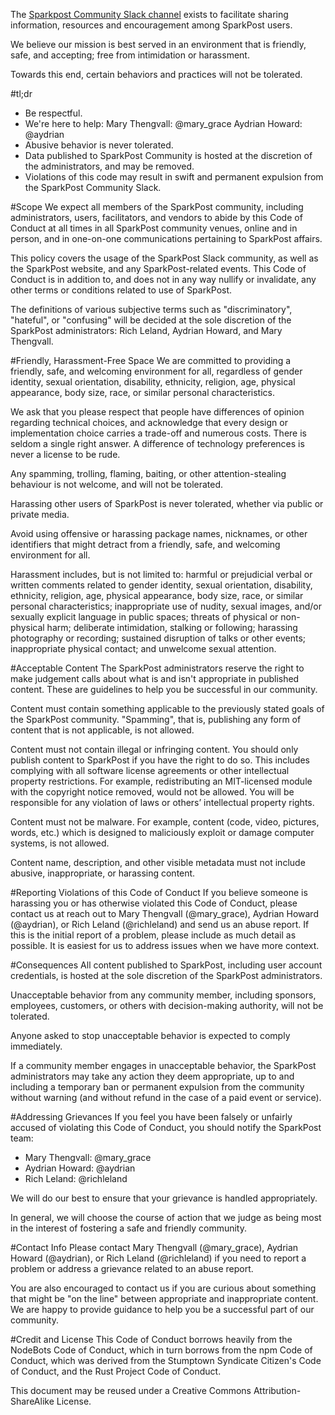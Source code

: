 The [Sparkpost Community Slack channel](slack.sparkpost.com) exists to facilitate sharing information, resources and encouragement among SparkPost users.

We believe our mission is best served in an environment that is friendly, safe, and accepting; free from intimidation or harassment.

Towards this end, certain behaviors and practices will not be tolerated.

#tl;dr
* Be respectful.
* We're here to help:
Mary Thengvall: @mary_grace
Aydrian Howard: @aydrian
* Abusive behavior is never tolerated.
* Data published to SparkPost Community is hosted at the discretion of the administrators, and may be removed.
* Violations of this code may result in swift and permanent expulsion from the SparkPost Community Slack.

#Scope
We expect all members of the SparkPost community, including administrators, users, facilitators, and vendors to abide by this Code of Conduct at all times in all SparkPost community venues, online and in person, and in one-on-one communications pertaining to SparkPost affairs.

This policy covers the usage of the SparkPost Slack community, as well as the SparkPost website, and any SparkPost-related events. This Code of Conduct is in addition to, and does not in any way nullify or invalidate, any other terms or conditions related to use of SparkPost.

The definitions of various subjective terms such as "discriminatory", "hateful", or "confusing" will be decided at the sole discretion of the SparkPost administrators: Rich Leland, Aydrian Howard, and Mary Thengvall.

#Friendly, Harassment-Free Space
We are committed to providing a friendly, safe, and welcoming environment for all, regardless of gender identity, sexual orientation, disability, ethnicity, religion, age, physical appearance, body size, race, or similar personal characteristics.

We ask that you please respect that people have differences of opinion regarding technical choices, and acknowledge that every design or implementation choice carries a trade-off and numerous costs. There is seldom a single right answer. A difference of technology preferences is never a license to be rude.

Any spamming, trolling, flaming, baiting, or other attention-stealing behaviour is not welcome, and will not be tolerated.

Harassing other users of SparkPost is never tolerated, whether via public or private media.

Avoid using offensive or harassing package names, nicknames, or other identifiers that might detract from a friendly, safe, and welcoming environment for all.

Harassment includes, but is not limited to: harmful or prejudicial verbal or written comments related to gender identity, sexual orientation, disability, ethnicity, religion, age, physical appearance, body size, race, or similar personal characteristics; inappropriate use of nudity, sexual images, and/or sexually explicit language in public spaces; threats of physical or non-physical harm; deliberate intimidation, stalking or following; harassing photography or recording; sustained disruption of talks or other events; inappropriate physical contact; and unwelcome sexual attention.

#Acceptable Content
The SparkPost administrators reserve the right to make judgement calls about what is and isn't appropriate in published content. These are guidelines to help you be successful in our community.

Content must contain something applicable to the previously stated goals of the SparkPost community. "Spamming", that is, publishing any form of content that is not applicable, is not allowed.

Content must not contain illegal or infringing content. You should only publish content to SparkPost if you have the right to do so. This includes complying with all software license agreements or other intellectual property restrictions. For example, redistributing an MIT-licensed module with the copyright notice removed, would not be allowed. You will be responsible for any violation of laws or others’ intellectual property rights.

Content must not be malware. For example, content (code, video, pictures, words, etc.) which is designed to maliciously exploit or damage computer systems, is not allowed.

Content name, description, and other visible metadata must not include abusive, inappropriate, or harassing content.

#Reporting Violations of this Code of Conduct
If you believe someone is harassing you or has otherwise violated this Code of Conduct, please contact us at reach out to Mary Thengvall (@mary_grace), Aydrian Howard (@aydrian), or Rich Leland (@richleland) and send us an abuse report. If this is the initial report of a problem, please include as much detail as possible. It is easiest for us to address issues when we have more context.

#Consequences
All content published to SparkPost, including user account credentials, is hosted at the sole discretion of the SparkPost administrators.

Unacceptable behavior from any community member, including sponsors, employees, customers, or others with decision-making authority, will not be tolerated.

Anyone asked to stop unacceptable behavior is expected to comply immediately.

If a community member engages in unacceptable behavior, the SparkPost administrators may take any action they deem appropriate, up to and including a temporary ban or permanent expulsion from the community without warning (and without refund in the case of a paid event or service).

#Addressing Grievances
If you feel you have been falsely or unfairly accused of violating this Code of Conduct, you should notify the SparkPost team:

* Mary Thengvall: @mary_grace
* Aydrian Howard: @aydrian
* Rich Leland: @richleland

We will do our best to ensure that your grievance is handled appropriately.

In general, we will choose the course of action that we judge as being most in the interest of fostering a safe and friendly community.

#Contact Info
Please contact Mary Thengvall (@mary_grace), Aydrian Howard (@aydrian), or Rich Leland (@richleland) if you need to report a problem or address a grievance related to an abuse report.

You are also encouraged to contact us if you are curious about something that might be "on the line" between appropriate and inappropriate content. We are happy to provide guidance to help you be a successful part of our community.

#Credit and License
This Code of Conduct borrows heavily from the NodeBots Code of Conduct, which in turn borrows from the npm Code of Conduct, which was derived from the Stumptown Syndicate Citizen's Code of Conduct, and the Rust Project Code of Conduct.

This document may be reused under a Creative Commons Attribution-ShareAlike License.
